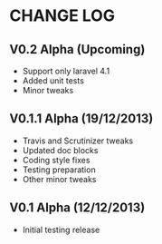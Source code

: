 CHANGE LOG
==========


## V0.2 Alpha (Upcoming)

* Support only laravel 4.1
* Added unit tests
* Minor tweaks


## V0.1.1 Alpha (19/12/2013)

* Travis and Scrutinizer tweaks
* Updated doc blocks
* Coding style fixes
* Testing preparation
* Other minor tweaks


## V0.1 Alpha (12/12/2013)

* Initial testing release
